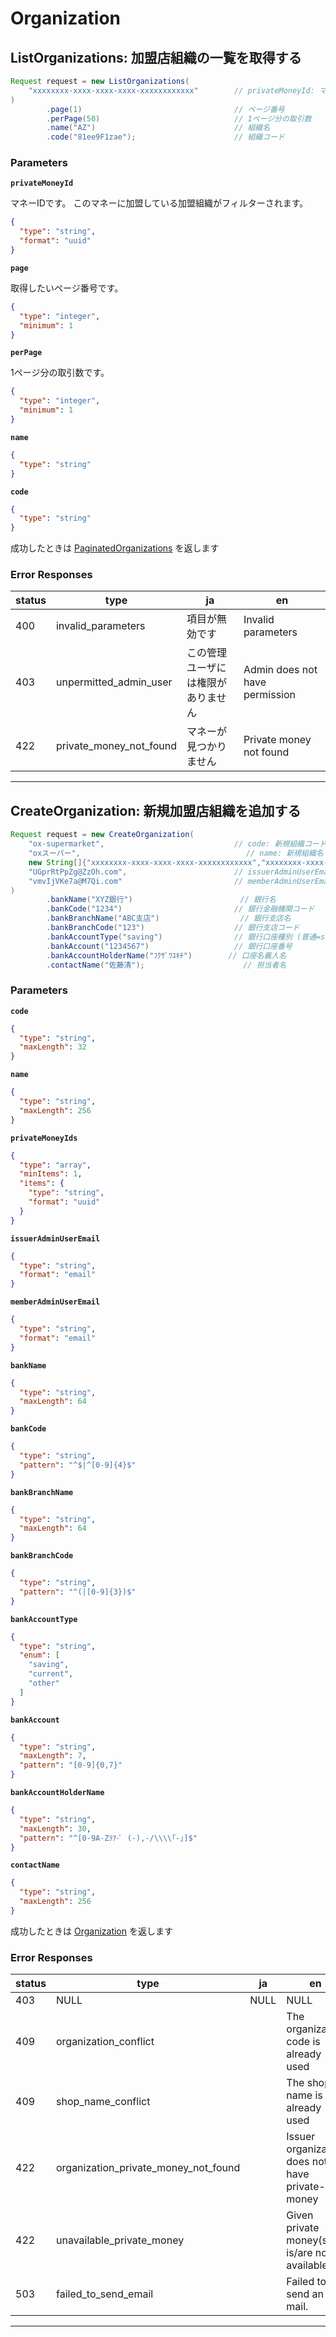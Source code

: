# Organization

<a name="list-organizations"></a>
## ListOrganizations: 加盟店組織の一覧を取得する

```JAVA
Request request = new ListOrganizations(
    "xxxxxxxx-xxxx-xxxx-xxxx-xxxxxxxxxxxx"        // privateMoneyId: マネーID
)
        .page(1)                                  // ページ番号
        .perPage(50)                              // 1ページ分の取引数
        .name("AZ")                               // 組織名
        .code("81ee9F1zae");                      // 組織コード

```



### Parameters
**`privateMoneyId`** 
  

マネーIDです。
このマネーに加盟している加盟組織がフィルターされます。

```json
{
  "type": "string",
  "format": "uuid"
}
```

**`page`** 
  

取得したいページ番号です。

```json
{
  "type": "integer",
  "minimum": 1
}
```

**`perPage`** 
  

1ページ分の取引数です。

```json
{
  "type": "integer",
  "minimum": 1
}
```

**`name`** 
  


```json
{
  "type": "string"
}
```

**`code`** 
  


```json
{
  "type": "string"
}
```



成功したときは
[PaginatedOrganizations](./responses.md#paginated-organizations)
を返します

### Error Responses
|status|type|ja|en|
|---|---|---|---|
|400|invalid_parameters|項目が無効です|Invalid parameters|
|403|unpermitted_admin_user|この管理ユーザには権限がありません|Admin does not have permission|
|422|private_money_not_found|マネーが見つかりません|Private money not found|



---


<a name="create-organization"></a>
## CreateOrganization: 新規加盟店組織を追加する

```JAVA
Request request = new CreateOrganization(
    "ox-supermarket",                             // code: 新規組織コード
    "oxスーパー",                                     // name: 新規組織名
    new String[]{"xxxxxxxx-xxxx-xxxx-xxxx-xxxxxxxxxxxx","xxxxxxxx-xxxx-xxxx-xxxx-xxxxxxxxxxxx","xxxxxxxx-xxxx-xxxx-xxxx-xxxxxxxxxxxx"}, // privateMoneyIds: 加盟店組織で有効にするマネーIDの配列
    "UGprRtPpZg@ZzOh.com",                        // issuerAdminUserEmail: 発行体担当者メールアドレス
    "vmvIjVKe7a@M7Qi.com"                         // memberAdminUserEmail: 新規組織担当者メールアドレス
)
        .bankName("XYZ銀行")                        // 銀行名
        .bankCode("1234")                         // 銀行金融機関コード
        .bankBranchName("ABC支店")                  // 銀行支店名
        .bankBranchCode("123")                    // 銀行支店コード
        .bankAccountType("saving")                // 銀行口座種別 (普通=saving, 当座=current, その他=other)
        .bankAccount("1234567")                   // 銀行口座番号
        .bankAccountHolderName("ﾌｸｻﾞﾜﾕｷﾁ")        // 口座名義人名
        .contactName("佐藤清");                      // 担当者名

```



### Parameters
**`code`** 
  


```json
{
  "type": "string",
  "maxLength": 32
}
```

**`name`** 
  


```json
{
  "type": "string",
  "maxLength": 256
}
```

**`privateMoneyIds`** 
  


```json
{
  "type": "array",
  "minItems": 1,
  "items": {
    "type": "string",
    "format": "uuid"
  }
}
```

**`issuerAdminUserEmail`** 
  


```json
{
  "type": "string",
  "format": "email"
}
```

**`memberAdminUserEmail`** 
  


```json
{
  "type": "string",
  "format": "email"
}
```

**`bankName`** 
  


```json
{
  "type": "string",
  "maxLength": 64
}
```

**`bankCode`** 
  


```json
{
  "type": "string",
  "pattern": "^$|^[0-9]{4}$"
}
```

**`bankBranchName`** 
  


```json
{
  "type": "string",
  "maxLength": 64
}
```

**`bankBranchCode`** 
  


```json
{
  "type": "string",
  "pattern": "^(|[0-9]{3})$"
}
```

**`bankAccountType`** 
  


```json
{
  "type": "string",
  "enum": [
    "saving",
    "current",
    "other"
  ]
}
```

**`bankAccount`** 
  


```json
{
  "type": "string",
  "maxLength": 7,
  "pattern": "[0-9]{0,7}"
}
```

**`bankAccountHolderName`** 
  


```json
{
  "type": "string",
  "maxLength": 30,
  "pattern": "^[0-9A-Zｦｱ-ﾟ (-),-/\\\\｢-｣]$"
}
```

**`contactName`** 
  


```json
{
  "type": "string",
  "maxLength": 256
}
```



成功したときは
[Organization](./responses.md#organization)
を返します

### Error Responses
|status|type|ja|en|
|---|---|---|---|
|403|NULL|NULL|NULL|
|409|organization_conflict||The organization code is already used|
|409|shop_name_conflict||The shop name is already used|
|422|organization_private_money_not_found||Issuer organization does not have private-money|
|422|unavailable_private_money||Given private money(s) is/are not available|
|503|failed_to_send_email||Failed to send an E-mail.|



---



